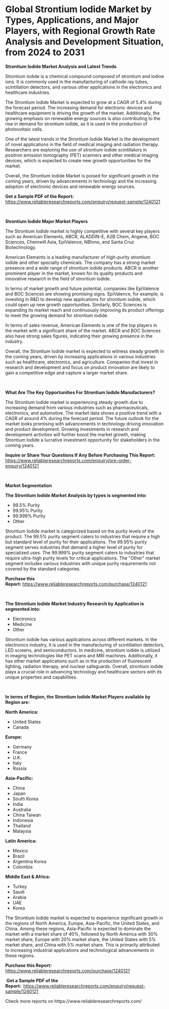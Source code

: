 <p><h1>Global Strontium Iodide Market by Types, Applications, and Major Players, with Regional Growth Rate Analysis and Development Situation, from 2024 to 2031</h1></p><p><strong>Strontium Iodide Market Analysis and Latest Trends</strong></p>
<p><p>Strontium iodide is a chemical compound composed of strontium and iodine ions. It is commonly used in the manufacturing of cathode ray tubes, scintillation detectors, and various other applications in the electronics and healthcare industries.</p><p>The Strontium Iodide Market is expected to grow at a CAGR of 5.4% during the forecast period. The increasing demand for electronic devices and healthcare equipment is driving the growth of the market. Additionally, the growing emphasis on renewable energy sources is also contributing to the rise in demand for strontium iodide, as it is used in the production of photovoltaic cells.</p><p>One of the latest trends in the Strontium Iodide Market is the development of novel applications in the field of medical imaging and radiation therapy. Researchers are exploring the use of strontium iodide scintillators in positron emission tomography (PET) scanners and other medical imaging devices, which is expected to create new growth opportunities for the market.</p><p>Overall, the Strontium Iodide Market is poised for significant growth in the coming years, driven by advancements in technology and the increasing adoption of electronic devices and renewable energy sources.</p></p>
<p><strong>Get a Sample PDF of the Report:&nbsp;</strong> <a href="https://www.reliableresearchreports.com/enquiry/request-sample/1240121">https://www.reliableresearchreports.com/enquiry/request-sample/1240121</a></p>
<p>&nbsp;</p>
<p><strong>Strontium Iodide Major Market Players</strong></p>
<p><p>The Strontium Iodide market is highly competitive with several key players such as American Elements, ABCR, ALADDIN-E, A2B Chem, Angene, BOC Sciences, Chemwill Asia, EpiValence, NBInno, and Santa Cruz Biotechnology. </p><p>American Elements is a leading manufacturer of high-purity strontium iodide and other specialty chemicals. The company has a strong market presence and a wide range of strontium iodide products. ABCR is another prominent player in the market, known for its quality products and innovative research in the field of strontium iodide. </p><p>In terms of market growth and future potential, companies like EpiValence and BOC Sciences are showing promising signs. EpiValence, for example, is investing in R&D to develop new applications for strontium iodide, which could open up new growth opportunities. Similarly, BOC Sciences is expanding its market reach and continuously improving its product offerings to meet the growing demand for strontium iodide.</p><p>In terms of sales revenue, American Elements is one of the top players in the market with a significant share of the market. ABCR and BOC Sciences also have strong sales figures, indicating their growing presence in the industry.</p><p>Overall, the Strontium Iodide market is expected to witness steady growth in the coming years, driven by increasing applications in various industries such as healthcare, electronics, and agriculture. Companies that invest in research and development and focus on product innovation are likely to gain a competitive edge and capture a larger market share.</p></p>
<p>&nbsp;</p>
<p><strong>What Are The Key Opportunities For Strontium Iodide Manufacturers?</strong></p>
<p><p>The Strontium Iodide market is experiencing steady growth due to increasing demand from various industries such as pharmaceuticals, electronics, and automotive. The market data shows a positive trend with a CAGR of around 4% during the forecast period. The future outlook for the market looks promising with advancements in technology driving innovation and product development. Growing investments in research and development activities will further boost the market growth, making Strontium Iodide a lucrative investment opportunity for stakeholders in the coming years.</p></p>
<p><strong>Inquire or Share Your Questions If Any Before Purchasing This Report:</strong> <a href="https://www.reliableresearchreports.com/enquiry/pre-order-enquiry/1240121">https://www.reliableresearchreports.com/enquiry/pre-order-enquiry/1240121</a></p>
<p>&nbsp;</p>
<p><strong>Market Segmentation</strong></p>
<p><strong>The Strontium Iodide Market Analysis by types is segmented into:</strong></p>
<p><ul><li>99.5% Purity</li><li>99.95% Purity</li><li>99.999% Purity</li><li>Other</li></ul></p>
<p><p>Strontium Iodide market is categorized based on the purity levels of the product. The 99.5% purity segment caters to industries that require a high but standard level of purity for their applications. The 99.95% purity segment serves industries that demand a higher level of purity for specialized uses. The 99.999% purity segment caters to industries that require ultra-high purity levels for critical applications. The "Other" market segment includes various industries with unique purity requirements not covered by the standard categories.</p></p>
<p><strong>Purchase this Report:&nbsp;</strong><a href="https://www.reliableresearchreports.com/purchase/1240121">https://www.reliableresearchreports.com/purchase/1240121</a></p>
<p>&nbsp;</p>
<p><strong>The Strontium Iodide Market Industry Research by Application is segmented into:</strong></p>
<p><ul><li>Electronics</li><li>Medicine</li><li>Other</li></ul></p>
<p><p>Strontium iodide has various applications across different markets. In the electronics industry, it is used in the manufacturing of scintillation detectors, LED screens, and semiconductors. In medicine, strontium iodide is utilized in imaging technologies like PET scans and MRI machines. Additionally, it has other market applications such as in the production of fluorescent lighting, radiation therapy, and nuclear safeguards. Overall, strontium iodide plays a crucial role in advancing technology and healthcare sectors with its unique properties and capabilities.</p></p>
<p>&nbsp;</p>
<p><strong>In terms of Region, the Strontium Iodide Market Players available by Region are:</strong></p>
<p>
    <p> <strong> North America: </strong>
        <ul>
            <li>United States</li>
            <li>Canada</li>
        </ul>
        </p> 
    <p> <strong> Europe: </strong>
        <ul>
            <li>Germany</li>
            <li>France</li>
            <li>U.K.</li>
            <li>Italy</li>
            <li>Russia</li>
        </ul>
        </p> 
    <p> <strong> Asia-Pacific: </strong>
        <ul>
            <li>China</li>
            <li>Japan</li>
            <li>South Korea</li>
            <li>India</li>
            <li>Australia</li>
            <li>China Taiwan</li>
            <li>Indonesia</li>
            <li>Thailand</li>
            <li>Malaysia</li>
        </ul>
        </p> 
    <p> <strong> Latin America: </strong>
        <ul>
            <li>Mexico</li>
            <li>Brazil</li>
            <li>Argentina Korea</li>
            <li>Colombia</li>
        </ul>
        </p> 
    <p> <strong> Middle East & Africa: </strong>
        <ul>
            <li>Turkey</li>
            <li>Saudi</li>
            <li>Arabia</li>
            <li>UAE</li>
            <li>Korea</li>
        </ul>
    </p>
    </p>
<p><p>The Strontium Iodide market is expected to experience significant growth in the regions of North America, Europe, Asia-Pacific, the United States, and China. Among these regions, Asia-Pacific is expected to dominate the market with a market share of 40%, followed by North America with 30% market share, Europe with 20% market share, the United States with 5% market share, and China with 5% market share. This is primarily attributed to increasing industrial applications and technological advancements in these regions.</p></p>
<p><strong>Purchase this Report: </strong><a href="https://www.reliableresearchreports.com/purchase/1240121">https://www.reliableresearchreports.com/purchase/1240121</a></p>
<p>&nbsp;<strong>Get a Sample PDF of the Report:&nbsp;&nbsp;</strong><a href="https://www.reliableresearchreports.com/enquiry/request-sample/1240121">https://www.reliableresearchreports.com/enquiry/request-sample/1240121</a></p>
<p><strong></strong></p>
<p>Check more reports on https://www.reliableresearchreports.com/</p>